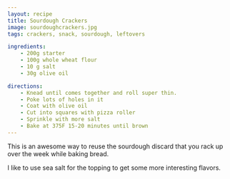 ```yaml
---
layout: recipe
title: Sourdough Crackers
image: sourdoughcrackers.jpg
tags: crackers, snack, sourdough, leftovers

ingredients:
    - 200g starter
    - 100g whole wheat flour
    - 10 g salt
    - 30g olive oil

directions:
    - Knead until comes together and roll super thin.
    - Poke lots of holes in it
    - Coat with olive oil
    - Cut into squares with pizza roller
    - Sprinkle with more salt 
    - Bake at 375F 15-20 minutes until brown	
---
```

This is an awesome way to reuse the sourdough discard that you rack up over the week while baking bread.

I like to use sea salt for the topping to get some more interesting flavors.
